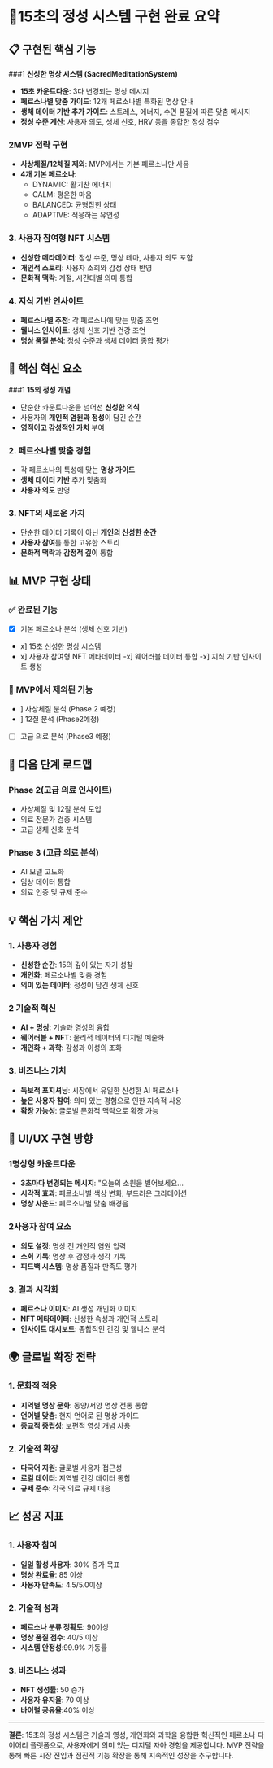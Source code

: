 # 🌟15초의 정성 시스템 구현 완료 요약

## 📋 **구현된 핵심 기능**

###1 **신성한 명상 시스템 (SacredMeditationSystem)**
- **15초 카운트다운**: 3다 변경되는 명상 메시지
- **페르소나별 맞춤 가이드**: 12개 페르소나별 특화된 명상 안내
- **생체 데이터 기반 추가 가이드**: 스트레스, 에너지, 수면 품질에 따른 맞춤 메시지
- **정성 수준 계산**: 사용자 의도, 생체 신호, HRV 등을 종합한 정성 점수

### 2**MVP 전략 구현**
- **사상체질/12체질 제외**: MVP에서는 기본 페르소나만 사용
- **4개 기본 페르소나**:
  - DYNAMIC: 활기찬 에너지
  - CALM: 평온한 마음
  - BALANCED: 균형잡힌 상태
  - ADAPTIVE: 적응하는 유연성

### 3. **사용자 참여형 NFT 시스템**
- **신성한 메타데이터**: 정성 수준, 명상 테마, 사용자 의도 포함
- **개인적 스토리**: 사용자 소회와 감정 상태 반영
- **문화적 맥락**: 계절, 시간대별 의미 통합

### 4. **지식 기반 인사이트**
- **페르소나별 추천**: 각 페르소나에 맞는 맞춤 조언
- **웰니스 인사이트**: 생체 신호 기반 건강 조언
- **명상 품질 분석**: 정성 수준과 생체 데이터 종합 평가

## 🎯 **핵심 혁신 요소**

###1 **15의 정성 개념**
- 단순한 카운트다운을 넘어선 **신성한 의식**
- 사용자의 **개인적 염원과 정성**이 담긴 순간
- **영적이고 감성적인 가치** 부여

### 2. **페르소나별 맞춤 경험**
- 각 페르소나의 특성에 맞는 **명상 가이드**
- **생체 데이터 기반** 추가 맞춤화
- **사용자 의도** 반영

### 3. **NFT의 새로운 가치**
- 단순한 데이터 기록이 아닌 **개인의 신성한 순간**
- **사용자 참여**를 통한 고유한 스토리
- **문화적 맥락**과 **감정적 깊이** 통합

## 📊 **MVP 구현 상태**

### ✅ **완료된 기능**
- [x] 기본 페르소나 분석 (생체 신호 기반)
- x] 15초 신성한 명상 시스템
- x] 사용자 참여형 NFT 메타데이터
-x] 웨어러블 데이터 통합
-x] 지식 기반 인사이트 생성

### 🚫 **MVP에서 제외된 기능**
-  ] 사상체질 분석 (Phase 2 예정)
-  ] 12질 분석 (Phase2예정)
- [ ] 고급 의료 분석 (Phase3 예정)

## 🔄 **다음 단계 로드맵**

### **Phase 2(고급 의료 인사이트)**
- 사상체질 및 12질 분석 도입
- 의료 전문가 검증 시스템
- 고급 생체 신호 분석

### **Phase 3 (고급 의료 분석)**
- AI 모델 고도화
- 임상 데이터 통합
- 의료 인증 및 규제 준수

## 💡 **핵심 가치 제안**

### 1. **사용자 경험**
- **신성한 순간**: 15의 깊이 있는 자기 성찰
- **개인화**: 페르소나별 맞춤 경험
- **의미 있는 데이터**: 정성이 담긴 생체 신호

### 2 **기술적 혁신**
- **AI + 명상**: 기술과 영성의 융합
- **웨어러블 + NFT**: 물리적 데이터의 디지털 예술화
- **개인화 + 과학**: 감성과 이성의 조화

### 3. **비즈니스 가치**
- **독보적 포지셔닝**: 시장에서 유일한 신성한 AI 페르소나
- **높은 사용자 참여**: 의미 있는 경험으로 인한 지속적 사용
- **확장 가능성**: 글로벌 문화적 맥락으로 확장 가능

## 🎨 **UI/UX 구현 방향**

### 1**명상형 카운트다운**
- **3초마다 변경되는 메시지**: "오늘의 소원을 빌어보세요...
- **시각적 효과**: 페르소나별 색상 변화, 부드러운 그라데이션
- **명상 사운드**: 페르소나별 맞춤 배경음

### 2**사용자 참여 요소**
- **의도 설정**: 명상 전 개인적 염원 입력
- **소회 기록**: 명상 후 감정과 생각 기록
- **피드백 시스템**: 명상 품질과 만족도 평가

### 3. **결과 시각화**
- **페르소나 이미지**: AI 생성 개인화 이미지
- **NFT 메타데이터**: 신성한 속성과 개인적 스토리
- **인사이트 대시보드**: 종합적인 건강 및 웰니스 분석

## 🌍 **글로벌 확장 전략**

### 1. **문화적 적응**
- **지역별 명상 문화**: 동양/서양 명상 전통 통합
- **언어별 맞춤**: 현지 언어로 된 명상 가이드
- **종교적 중립성**: 보편적 영성 개념 사용

### 2. **기술적 확장**
- **다국어 지원**: 글로벌 사용자 접근성
- **로컬 데이터**: 지역별 건강 데이터 통합
- **규제 준수**: 각국 의료 규제 대응

## 📈 **성공 지표**

### 1. **사용자 참여**
- **일일 활성 사용자**: 30% 증가 목표
- **명상 완료율**: 85 이상
- **사용자 만족도**: 4.5/5.0이상

### 2. **기술적 성과**
- **페르소나 분류 정확도**: 90이상
- **명상 품질 점수**: 40/5 이상
- **시스템 안정성**:99.9% 가동률

### 3. **비즈니스 성과**
- **NFT 생성률**: 50 증가
- **사용자 유지율**: 70 이상
- **바이럴 공유율**:40% 이상

---

**결론**: 15초의 정성 시스템은 기술과 영성, 개인화와 과학을 융합한 혁신적인 페르소나 다이어리 플랫폼으로, 사용자에게 의미 있는 디지털 자아 경험을 제공합니다. MVP 전략을 통해 빠른 시장 진입과 점진적 기능 확장을 통해 지속적인 성장을 추구합니다. 